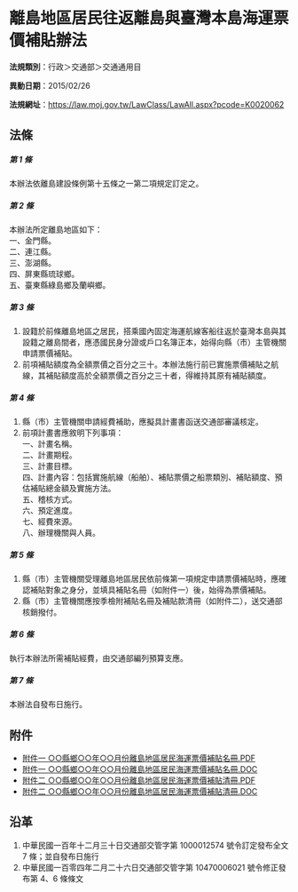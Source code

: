 # 離島地區居民往返離島與臺灣本島海運票價補貼辦法

**法規類別**：行政＞交通部＞交通通用目

**異動日期**：2015/02/26  

**法規網址**：https://law.moj.gov.tw/LawClass/LawAll.aspx?pcode=K0020062





## 法條
##### 第 1 條
本辦法依離島建設條例第十五條之一第二項規定訂定之。

##### 第 2 條
本辦法所定離島地區如下：  
一、金門縣。  
二、連江縣。  
三、澎湖縣。  
四、屏東縣琉球鄉。  
五、臺東縣綠島鄉及蘭嶼鄉。

##### 第 3 條
1. 設籍於前條離島地區之居民，搭乘國內固定海運航線客船往返於臺灣本島與其設籍之離島間者，應憑國民身分證或戶口名簿正本，始得向縣（市）主管機關申請票價補貼。
1. 前項補貼額度為全額票價之百分之三十。本辦法施行前已實施票價補貼之航線，其補貼額度高於全額票價之百分之三十者，得維持其原有補貼額度。

##### 第 4 條
1. 縣（市）主管機關申請經費補助，應擬具計畫書函送交通部審議核定。
1. 前項計畫書應敘明下列事項：  
一、計畫名稱。  
二、計畫期程。  
三、計畫目標。  
四、計畫內容：包括實施航線（船舶）、補貼票價之船票類別、補貼額度、預估補貼總金額及實施方法。  
五、稽核方式。  
六、預定進度。  
七、經費來源。  
八、辦理機關與人員。

##### 第 5 條
1. 縣（市）主管機關受理離島地區居民依前條第一項規定申請票價補貼時，應確認補貼對象之身分，並填具補貼名冊（如附件一）後，始得為票價補貼。
1. 縣（市）主管機關應按季檢附補貼名冊及補貼款清冊（如附件二），送交通部核銷撥付。

##### 第 6 條
執行本辦法所需補貼經費，由交通部編列預算支應。

##### 第 7 條
本辦法自發布日施行。
## 附件
* [附件一 ○○縣鄉○○年○○月份離島地區居民海運票價補貼名冊.PDF](https://law.moj.gov.tw/LawClass/LawGetFile.ashx?FileId=0000235255)
* [附件一 ○○縣鄉○○年○○月份離島地區居民海運票價補貼名冊.DOC](https://law.moj.gov.tw/LawClass/LawGetFile.ashx?FileId=0000105894)
* [附件二 ○○縣鄉○○年○○月份離島地區居民海運票價補貼清冊.PDF](https://law.moj.gov.tw/LawClass/LawGetFile.ashx?FileId=0000235256)
* [附件二 ○○縣鄉○○年○○月份離島地區居民海運票價補貼清冊.DOC](https://law.moj.gov.tw/LawClass/LawGetFile.ashx?FileId=0000105895)
## 沿革
1. 中華民國一百年十二月三十日交通部交管字第 1000012574 號令訂定發布全文 7  條；並自發布日施行
1. 中華民國一百零四年二月二十六日交通部交管字第 10470006021  號令修正發布第 4、6 條條文
